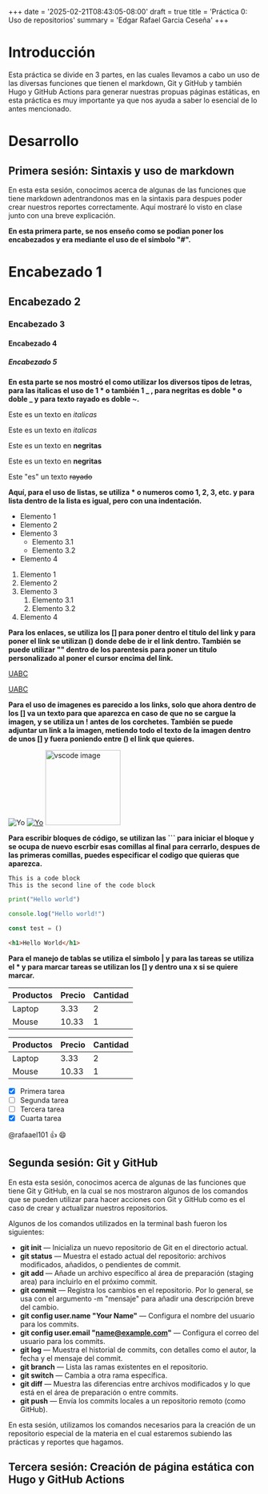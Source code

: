 +++
date = '2025-02-21T08:43:05-08:00'
draft = true
title = 'Práctica 0: Uso de repositorios'
summary = 'Edgar Rafael Garcia Ceseña'
+++

# Introducción
  Esta práctica se divide en 3 partes, en las cuales llevamos a cabo un uso de las diversas funciones que tienen el markdown, Git y GitHub y también Hugo y GitHub Actions para generar nuestras propuas páginas estáticas, en esta práctica es muy importante ya que nos ayuda a saber lo esencial de lo antes mencionado.

# Desarrollo
  ## Primera sesión: Sintaxis y uso de markdown
  En esta esta sesión, conocimos acerca de algunas de las funciones que tiene markdown adentrandonos mas en la sintaxis para despues poder crear nuestros reportes correctamente. Aquí mostraré lo visto en clase junto con una breve explicación.
<!-- estos es un comentario -->
**En esta primera parte, se nos enseño como se podian poner los encabezados y era mediante el uso de el simbolo "#".**
# Encabezado 1
## Encabezado 2
### Encabezado 3
#### Encabezado 4
##### Encabezado 5

**En esta parte se nos mostró el como utilizar los diversos tipos de letras, para las italicas el uso de 1 * o también 1 _ , para negritas es doble * o doble _ y para texto rayado es doble ~.**
<!-- Italicas -->
Este es un texto en *italicas*

Este es un texto en _italicas_

<!-- Negritas -->
Este es un texto en **negritas**

Este es un texto en **negritas**

<!-- Rayado -->
Este "es" un texto ~~rayado~~

**Aquí, para el uso de listas, se utiliza * o numeros como 1, 2, 3, etc. y para lista dentro de la lista es igual, pero con una indentación.**
<!-- UL -->

* Elemento 1
* Elemento 2
* Elemento 3
  * Elemento 3.1
  * Elemento 3.2
* Elemento 4

<!-- OL -->
1. Elemento 1
2. Elemento 2
3. Elemento 3
   1. Elemento 3.1
   2. Elemento 3.2
4. Elemento 4

**Para los enlaces, se utiliza los [] para poner dentro el titulo del link y para poner el link se utilizan () donde debe de ir el link dentro. También se puede utilizar "" dentro de los parentesis para poner un titulo personalizado al poner el cursor encima del link.**
<!-- Enlaces -->
[UABC](www.uabc.mx)

[UABC](www.uabc.mx "Titulo personalizado")

**Para el uso de imagenes es parecido a los links, solo que ahora dentro de los [] va un texto para que aparezca en caso de que no se cargue la imagen, y se utiliza un ! antes de los corchetes. También se puede adjuntar un link a la imagen, metiendo todo el texto de la imagen dentro de unos [] y fuera poniendo entre () el link que quieres.**
<!-- Imagenes -->
![Yo](images/yowe.png "Peso pumba")
[![Yo](images/yowe.png "Peso pumba")](www.uabc.mx)
<img src="images/yowe.png" alt="vscode image" width="150" height = "auto">

**Para escribir bloques de código, se utilizan las ``` para iniciar el bloque y se ocupa de nuevo escrbir esas comillas al final para cerrarlo, despues de las primeras comillas, puedes especificar el codigo que quieras que aparezca.**
<!-- Bloques de codigo -->
```
This is a code block
This is the second line of the code block
```

```python
print("Hello world")
```

```Javascript
console.log("Hello world!")

const test = ()
```

```html
<h1>Hello World</h1>
```
**Para el manejo de tablas se utiliza el simbolo | y para las tareas se utiliza el * y para marcar tareas se utilizan los [] y dentro una x si se quiere marcar.**
<!-- Tablas -->
| Productos | Precio | Cantidad |
| --- | --- | --- |
| Laptop | 3.33 | 2 |
| Mouse | 10.33 | 1 |

| Productos | Precio | Cantidad |
| --------- | ------ | -------- |
| Laptop    | 3.33   | 2        |
| Mouse     | 10.33  | 1        |

<!-- Tareas -->
* [x] Primera tarea
* [ ] Segunda tarea
* [ ] Tercera tarea
* [x] Cuarta tarea

<!-- Menciones -->
@rafaael101 :+1: :smile:

  ## Segunda sesión: Git y GitHub
  En esta esta sesión, conocimos acerca de algunas de las funciones que tiene Git y GitHub, en la cual se nos mostraron algunos de los comandos que se pueden utilizar para hacer acciones con Git y GitHub como es el caso de crear y actualizar nuestros repositorios.

  Algunos de los comandos utilizados en la terminal bash fueron los siguientes:
  * **git init** — Inicializa un nuevo repositorio de Git en el directorio actual.
  * **git status** — Muestra el estado actual del repositorio: archivos modificados, añadidos, o pendientes de commit.
  * **git add <file>** — Añade un archivo específico al área de preparación (staging area) para incluirlo en el próximo commit.
  * **git commit** — Registra los cambios en el repositorio. Por lo general, se usa con el argumento -m "mensaje" para añadir una descripción breve del cambio.
  * **git config user.name "Your Name"** — Configura el nombre del usuario para los commits.
  * **git config user.email "name@example.com"** — Configura el correo del usuario para los commits.
  * **git log** — Muestra el historial de commits, con detalles como el autor, la fecha y el mensaje del commit.
  * **git branch** — Lista las ramas existentes en el repositorio.
  * **git switch** — Cambia a otra rama específica.
  * **git diff** — Muestra las diferencias entre archivos modificados y lo que está en el área de preparación o entre commits.
  * **git push** — Envía los commits locales a un repositorio remoto (como GitHub).
  
  En esta sesión, utilizamos los comandos necesarios para la creación de un repositorio especial de la materia en el cual estaremos subiendo las prácticas y reportes que hagamos.

  ## Tercera sesión: Creación de página estática con Hugo y GitHub Actions
  